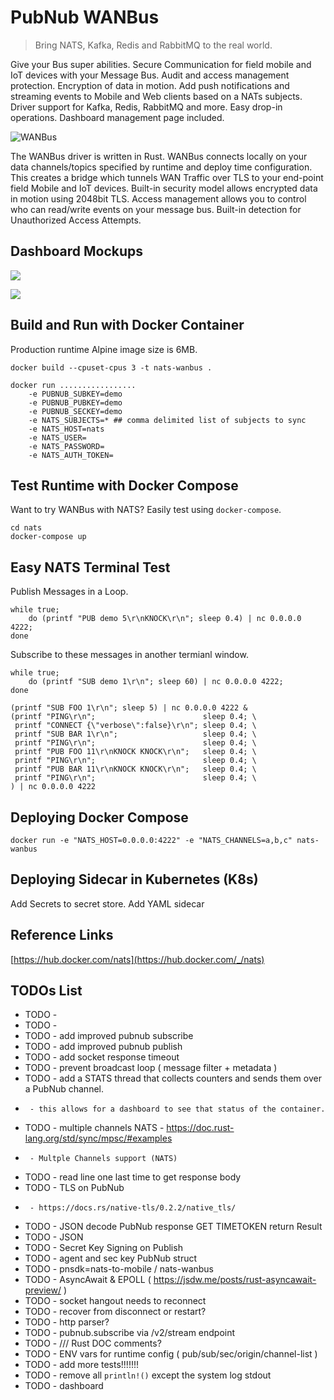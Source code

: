 # PubNub WANBus
> Bring NATS, Kafka, Redis and RabbitMQ to the real world.

Give your Bus super abilities.
Secure Communication for field mobile and IoT devices with your Message Bus.
Audit and access management protection.
Encryption of data in motion.
Add push notifications and streaming events to Mobile and Web clients
based on a NATs subjects.
Driver support for Kafka, Redis, RabbitMQ and more.
Easy drop-in operations.
Dashboard management page included.

![WANBus](https://repository-images.githubusercontent.com/178954890/dcda8900-6ce9-11e9-9cc5-a6b7b476ad65)

The WANBus driver is written in Rust.
WANBus connects locally on your data channels/topics specified by runtime
and deploy time configuration.
This creates a bridge which tunnels WAN Traffic over TLS
to your end-point field Mobile and IoT devices.
Built-in security model allows encrypted data in motion using 2048bit TLS.
Access management allows you to control
who can read/write events on your message bus.
Built-in detection for Unauthorized Access Attempts.

## Dashboard Mockups

![](https://i.imgur.com/BjC73ZN.png)

![](https://i.imgur.com/qP6nNBr.png)

## Build and Run with Docker Container

Production runtime Alpine image size is 6MB.

```shell
docker build --cpuset-cpus 3 -t nats-wanbus .
```

```shell
docker run .................
    -e PUBNUB_SUBKEY=demo
    -e PUBNUB_PUBKEY=demo
    -e PUBNUB_SECKEY=demo
    -e NATS_SUBJECTS=* ## comma delimited list of subjects to sync
    -e NATS_HOST=nats
    -e NATS_USER=
    -e NATS_PASSWORD=
    -e NATS_AUTH_TOKEN=
```

## Test Runtime with Docker Compose

Want to try WANBus with NATS?
Easily test using `docker-compose`.

```shell
cd nats
docker-compose up
```

##  Easy NATS Terminal Test

Publish Messages in a Loop.


```shell
while true;
    do (printf "PUB demo 5\r\nKNOCK\r\n"; sleep 0.4) | nc 0.0.0.0 4222;
done
```

Subscribe to these messages in another termianl window.

```shell
while true;
    do (printf "SUB demo 1\r\n"; sleep 60) | nc 0.0.0.0 4222;
done
```

```shell
(printf "SUB FOO 1\r\n"; sleep 5) | nc 0.0.0.0 4222 &
(printf "PING\r\n";                        sleep 0.4; \
 printf "CONNECT {\"verbose\":false}\r\n"; sleep 0.4; \
 printf "SUB BAR 1\r\n";                   sleep 0.4; \
 printf "PING\r\n";                        sleep 0.4; \
 printf "PUB FOO 11\r\nKNOCK KNOCK\r\n";   sleep 0.4; \
 printf "PING\r\n";                        sleep 0.4; \
 printf "PUB BAR 11\r\nKNOCK KNOCK\r\n";   sleep 0.4; \
 printf "PING\r\n";                        sleep 0.4; \
) | nc 0.0.0.0 4222 
```
## Deploying Docker Compose

```shell
docker run -e "NATS_HOST=0.0.0.0:4222" -e "NATS_CHANNELS=a,b,c" nats-wanbus
```

## Deploying Sidecar in Kubernetes (K8s)

Add Secrets to secret store.
Add YAML sidecar


## Reference Links

[https://hub.docker.com/nats](https://hub.docker.com/_/nats)


## TODOs List

 - TODO - 
 - TODO - 
 - TODO - add improved pubnub subscribe
 - TODO - add improved pubnub publish
 - TODO - add socket response timeout
 - TODO - prevent broadcast loop ( message filter + metadata )
 - TODO - add a STATS thread that collects counters and sends them over a PubNub channel.
 -      - this allows for a dashboard to see that status of the container.
 - TODO - multiple channels NATS - https://doc.rust-lang.org/std/sync/mpsc/#examples
 -      - Multple Channels support (NATS)
 - TODO - read line one last time to get response body
 - TODO - TLS on PubNub
 -      - https://docs.rs/native-tls/0.2.2/native_tls/
 - TODO - JSON decode PubNub response GET TIMETOKEN return Result
 - TODO - JSON
 - TODO - Secret Key Signing on Publish
 - TODO - agent and sec key PubNub struct
 - TODO - pnsdk=nats-to-mobile / nats-wanbus
 - TODO - AsyncAwait & EPOLL ( https://jsdw.me/posts/rust-asyncawait-preview/  )
 - TODO - socket hangout needs to reconnect
 - TODO - recover from disconnect or restart?
 - TODO - http parser?
 - TODO - pubnub.subscribe via /v2/stream endpoint
 - TODO - /// Rust DOC comments?
 - TODO - ENV vars for runtime config ( pub/sub/sec/origin/channel-list )
 - TODO - add more tests!!!!!!!
 - TODO - remove all `println!()` except the system log stdout
 - TODO - dashboard
